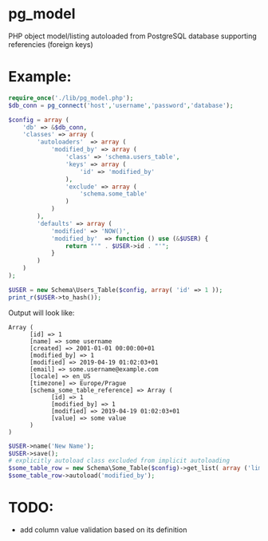# pg_model
PHP object model/listing autoloaded from PostgreSQL database supporting referencies (foreign keys)

# Example:
```php
require_once('./lib/pg_model.php');
$db_conn = pg_connect('host','username','password','database');

$config = array (
	'db' => &$db_conn,
	'classes' => array (
		'autoloaders'  => array (
			'modified_by' => array (
				'class' => 'schema.users_table',
				'keys' => array (
					'id' => 'modified_by'
				),
				'exclude' => array (
					'schema.some_table'
				)
			)
		),
		'defaults' => array (
			'modified' => 'NOW()',
			'modified_by'  => function () use (&$USER) {
				return "'" . $USER->id . "'";
			}
		)
	)
);

$USER = new Schema\Users_Table($config, array( 'id' => 1 ));
print_r($USER->to_hash());
```
Output will look like:
```
Array (
      [id] => 1
      [name] => some username
      [created] => 2001-01-01 00:00:00+01
      [modified_by] => 1
      [modified] => 2019-04-19 01:02:03+01
      [email] => some.username@example.com
      [locale] => en_US
      [timezone] => Europe/Prague
      [schema_some_table_reference] => Array (
            [id] => 1
            [modified_by] => 1
            [modified] => 2019-04-19 01:02:03+01
            [value] => some value
      )
)
```
```php
$USER->name('New Name');
$USER->save();
# explicitly autoload class excluded from implicit autoloading
$some_table_row = new Schema\Some_Table($config)->get_list( array ('limit' => 1) )->list[0];
$some_table_row->autoload('modified_by');
```
# TODO:
- add column value validation based on its definition
